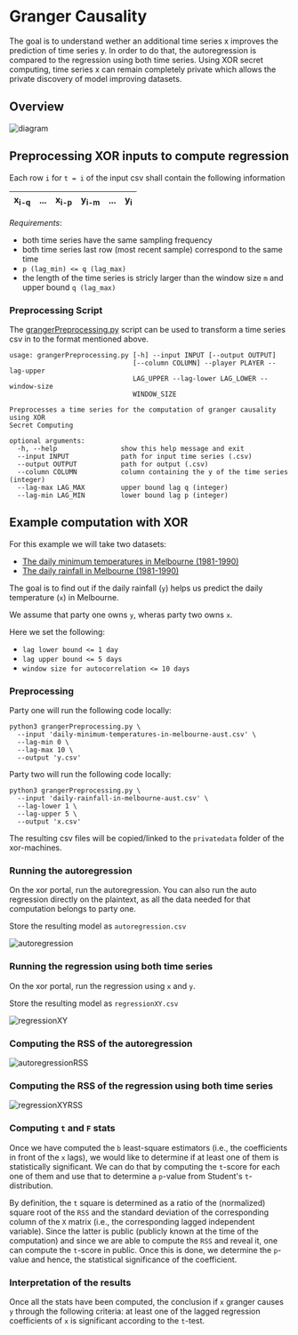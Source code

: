# Granger Causality

The goal is to understand wether an additional time series x improves the prediction of time series y. In order to do that, the autoregression is compared to the regression using both time series. Using XOR secret computing, time series x can remain completely private which allows the private discovery of model improving datasets. 

## Overview

![diagram](./img/granger.png)

## Preprocessing XOR inputs to compute regression

Each row `i` for `t = i` of the input csv shall contain the following information

| x<sub>i-q</sub> | ... | x<sub>i-p</sub> | y<sub>i-m</sub> | ... | y<sub>i</sub> |
| --- | --- | --- | --- | --- | --- |

*Requirements*:
* both time series have the same sampling frequency
* both time series last row (most recent sample) correspond to the same time
* `p (lag_min) <= q (lag_max)`
* the length of the time series is stricly larger than the window size `m` and upper bound `q (lag_max)`

### Preprocessing Script
The [grangerPreprocessing.py](./grangerPreprocessing.py) script can be used to transform a time series csv in to the format mentioned above.


```
usage: grangerPreprocessing.py [-h] --input INPUT [--output OUTPUT]
                               [--column COLUMN] --player PLAYER --lag-upper
                               LAG_UPPER --lag-lower LAG_LOWER --window-size
                               WINDOW_SIZE

Preprocesses a time series for the computation of granger causality using XOR
Secret Computing

optional arguments:
  -h, --help                show this help message and exit
  --input INPUT             path for input time series (.csv)
  --output OUTPUT           path for output (.csv)
  --column COLUMN           column containing the y of the time series (integer)
  --lag-max LAG_MAX         upper bound lag q (integer)
  --lag-min LAG_MIN         lower bound lag p (integer)
```

## Example computation with XOR

For this example we will take two datasets:
* [The daily minimum temperatures in Melbourne (1981-1990)](http://bit.ly/2pIBicE)
* [The daily rainfall in Melbourne (1981-1990)](http://bit.ly/2McV1cp)

The goal is to find out if the daily rainfall (`y`) helps us predict the daily temperature (`x`) in Melbourne.

We assume that party one owns `y`, wheras party two owns `x`.

Here we set the following:
* `lag lower bound <= 1 day`
* `lag upper bound <= 5 days`
* `window size for autocorrelation <= 10 days`

### Preprocessing

Party one will run the following code locally:

```
python3 grangerPreprocessing.py \
  --input 'daily-minimum-temperatures-in-melbourne-aust.csv' \
  --lag-min 0 \
  --lag-max 10 \
  --output 'y.csv'
```

Party two will run the following code locally:

```
python3 grangerPreprocessing.py \
  --input 'daily-rainfall-in-melbourne-aust.csv' \
  --lag-lower 1 \
  --lag-upper 5 \
  --output 'x.csv'
```

The resulting csv files will be copied/linked to the `privatedata` folder of the xor-machines.

### Running the autoregression

On the xor portal, run the autoregression. You can also run the auto regression directly on the plaintext, as all the data needed for that computation belongs to party one.

Store the resulting model as `autoregression.csv`

![autoregression](./img/autoregression.png)

### Running the regression using both time series

On the xor portal, run the regression using `x` and `y`. 

Store the resulting model as `regressionXY.csv`

![regressionXY](./img/grangerregression.png)

### Computing the RSS of the autoregression
![autoregressionRSS](./img/autoregressionRSS.png)

### Computing the RSS of the regression using both time series
![regressionXYRSS](./img/grangerregressionRSS.png)

### Computing `t` and `F` stats
Once we have computed the `b` least-square estimators (i.e., the coefficients in front of the `x` lags), we would like to determine if at least one of them is statistically significant. We can do that by computing the `t`-score for each one of them and use that to 
determine a `p`-value from Student's `t`-distribution. 

By definition, the `t` square is determined as a ratio of the (normalized) square root of the `RSS` and the standard deviation of the 
corresponding column of the `X` matrix (i.e., the corresponding lagged independent variable). Since the latter is public (publicly known at the time of the computation) and since we are able to compute the `RSS` and reveal it, one can compute the `t`-score in public. Once this is done, we determine the `p`-value and hence, the statistical significance of the coefficient. 

### Interpretation of the results
Once all the stats have been computed, the conclusion if `x` granger causes `y` through the following criteria: at least one of the lagged regression coefficients of `x` is significant according to the `t`-test.
